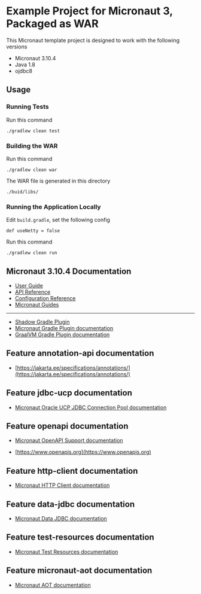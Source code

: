 # Example Project for Micronaut 3, Packaged as WAR

This Micronaut template project is designed to work with the following versions
- Micronaut 3.10.4
- Java 1.8
- ojdbc8

## Usage

### Running Tests
Run this command
```
./gradlew clean test
```

### Building the WAR
Run this command
```
./gradlew clean war
```

The WAR file is generated in this directory
```
./buid/libs/
```

### Running the Application Locally
Edit `build.gradle`, set the following config
```
def useNetty = false
```

Run this command
```
./gradlew clean run
```

## Micronaut 3.10.4 Documentation

- [User Guide](https://docs.micronaut.io/3.10.4/guide/index.html)
- [API Reference](https://docs.micronaut.io/3.10.4/api/index.html)
- [Configuration Reference](https://docs.micronaut.io/3.10.4/guide/configurationreference.html)
- [Micronaut Guides](https://guides.micronaut.io/index.html)
---

- [Shadow Gradle Plugin](https://plugins.gradle.org/plugin/com.github.johnrengelman.shadow)
- [Micronaut Gradle Plugin documentation](https://micronaut-projects.github.io/micronaut-gradle-plugin/latest/)
- [GraalVM Gradle Plugin documentation](https://graalvm.github.io/native-build-tools/latest/gradle-plugin.html)
## Feature annotation-api documentation

- [https://jakarta.ee/specifications/annotations/](https://jakarta.ee/specifications/annotations/)


## Feature jdbc-ucp documentation

- [Micronaut Oracle UCP JDBC Connection Pool documentation](https://micronaut-projects.github.io/micronaut-sql/latest/guide/index.html#jdbc)


## Feature openapi documentation

- [Micronaut OpenAPI Support documentation](https://micronaut-projects.github.io/micronaut-openapi/latest/guide/index.html)

- [https://www.openapis.org](https://www.openapis.org)


## Feature http-client documentation

- [Micronaut HTTP Client documentation](https://docs.micronaut.io/latest/guide/index.html#nettyHttpClient)


## Feature data-jdbc documentation

- [Micronaut Data JDBC documentation](https://micronaut-projects.github.io/micronaut-data/latest/guide/index.html#jdbc)


## Feature test-resources documentation

- [Micronaut Test Resources documentation](https://micronaut-projects.github.io/micronaut-test-resources/latest/guide/)


## Feature micronaut-aot documentation

- [Micronaut AOT documentation](https://micronaut-projects.github.io/micronaut-aot/latest/guide/)


